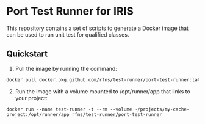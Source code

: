 # Port Test Runner for IRIS

This repository contains a set of scripts to generate a Docker image that can be used to run unit test for qualified classes.

## Quickstart

1. Pull the image by running the command:

```sh
docker pull docker.pkg.github.com/rfns/test-runner/port-test-runner:latest
```

2. Run the image with a volume mounted to /opt/runner/app that links to your project:

```
docker run --name test-runner -t --rm --volume ~/projects/my-cache-project:/opt/runner/app rfns/test-runner/port-test-runner
```


